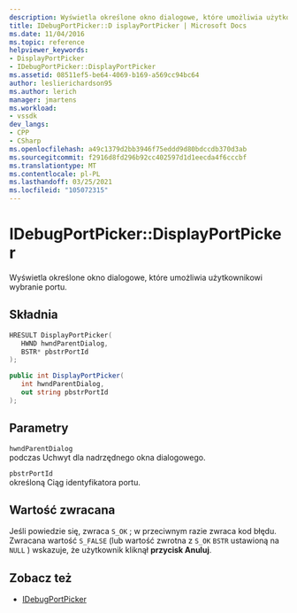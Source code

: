 ```yaml
---
description: Wyświetla określone okno dialogowe, które umożliwia użytkownikowi wybranie portu.
title: IDebugPortPicker::D isplayPortPicker | Microsoft Docs
ms.date: 11/04/2016
ms.topic: reference
helpviewer_keywords:
- DisplayPortPicker
- IDebugPortPicker::DisplayPortPicker
ms.assetid: 08511ef5-be64-4069-b169-a569cc94bc64
author: leslierichardson95
ms.author: lerich
manager: jmartens
ms.workload:
- vssdk
dev_langs:
- CPP
- CSharp
ms.openlocfilehash: a49c1379d2bb3946f75eddd9d80bdccdb370d3ab
ms.sourcegitcommit: f2916d8fd296b92cc402597d1d1eecda4f6cccbf
ms.translationtype: MT
ms.contentlocale: pl-PL
ms.lasthandoff: 03/25/2021
ms.locfileid: "105072315"
---
```

# <a name="idebugportpickerdisplayportpicker"></a>IDebugPortPicker::DisplayPortPicker
Wyświetla określone okno dialogowe, które umożliwia użytkownikowi wybranie portu.

## <a name="syntax"></a>Składnia

```cpp
HRESULT DisplayPortPicker(
   HWND hwndParentDialog,
   BSTR* pbstrPortId
);
```

```csharp
public int DisplayPortPicker(
   int hwndParentDialog,
   out string pbstrPortId
);
```

## <a name="parameters"></a>Parametry
`hwndParentDialog`\
podczas Uchwyt dla nadrzędnego okna dialogowego.

`pbstrPortId`\
określoną Ciąg identyfikatora portu.

## <a name="return-value"></a>Wartość zwracana
 Jeśli powiedzie się, zwraca `S_OK` ; w przeciwnym razie zwraca kod błędu. Zwracana wartość `S_FALSE` (lub wartość zwrotna z `S_OK` `BSTR` ustawioną na `NULL` ) wskazuje, że użytkownik kliknął **przycisk Anuluj**.

## <a name="see-also"></a>Zobacz też
- [IDebugPortPicker](../../../extensibility/debugger/reference/idebugportpicker.md)
